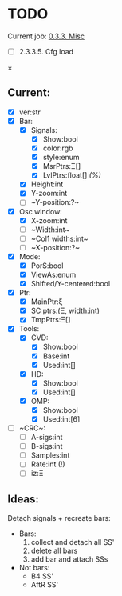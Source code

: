 # TODO

Current job: [0.3.3. Misc](https://github.com/tieugene/iosc.py/milestone/15)

- [ ] 2.3.3.5. Cfg load

&times;
## Current:
- [x] ver:str
- [x] Bar:
  + [x] Signals:
    - [x] Show:bool
    - [x] color:rgb
    - [x] style:enum
    - [x] MsrPtrs:&Xi;[]
    - [x] LvlPtrs:float[] *(%)*
  + [x] Height:int
  + [x] Y-zoom:int
  + [ ] ~Y-position:?~
- [x] Osc window:
  + [x] X-zoom:int
  + [ ] ~Width:int~
  + [ ] ~Col1 widths:int~
  + [ ] ~X-position:?~
- [x] Mode:
  + [x] PorS:bool
  + [x] ViewAs:enum
  + [x] Shifted/Y-centered:bool
- [x] Ptr:
  + [x] MainPtr:&xi;
  + [x] SC ptrs:(&Xi;, width:int)
  + [x] TmpPtrs:&Xi;[]
- [x] Tools:
  + [x] CVD:
    - [x] Show:bool
    - [x] Base:int
    - [x] Used:int[]
  + [x] HD:
    - [x] Show:bool
    - [x] Used:int[]
  + [x] OMP:
    - [x] Show:bool
    - [x] Used:int[6]
- [ ] ~CRC~:
  - [ ] A-sigs:int
  - [ ] B-sigs:int
  - [ ] Samples:int
  - [ ] Rate:int (!)
  - [ ] iz:&Xi;

## Ideas:

Detach signals + recreate bars:

- Bars:
  1. collect and detach all SS'
  2. delete all bars
  3. add bar and attach SSs
- Not bars:
  + B4 SS'
  + AftR SS'
